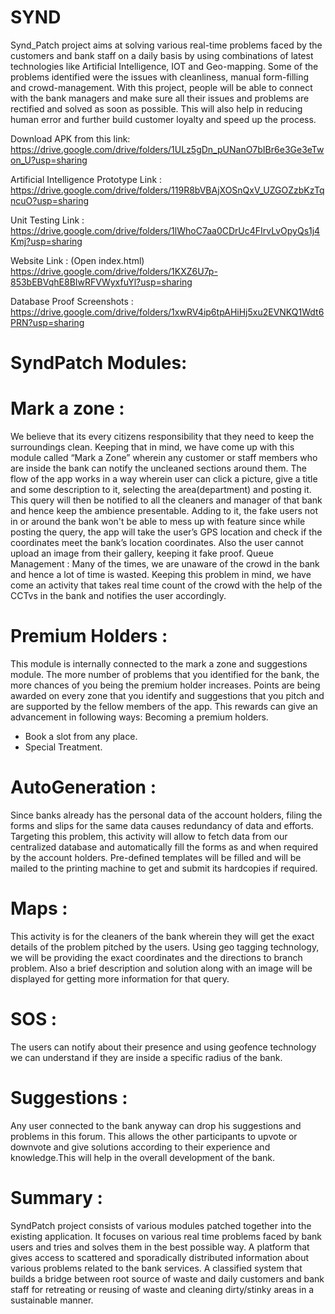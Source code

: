 # SYND

Synd_Patch project aims at solving various real-time problems faced by the customers and bank
staff on a daily basis by using combinations of latest technologies like Artificial Intelligence,
IOT and Geo-mapping. Some of the problems identified were the issues with cleanliness, manual
form-filling and crowd-management. With this project, people will be able to connect with the
bank managers and make sure all their issues and problems are rectified and solved as soon as
possible. This will also help in reducing human error and further build customer loyalty and
speed up the process.

Download APK from this link:
https://drive.google.com/drive/folders/1ULz5gDn_pUNanO7bIBr6e3Ge3eTwon_U?usp=sharing

Artificial Intelligence Prototype Link : 
https://drive.google.com/drive/folders/119R8bVBAjXOSnQxV_UZGOZzbKzTqncuO?usp=sharing

Unit Testing Link : 
https://drive.google.com/drive/folders/1lWhoC7aa0CDrUc4FIrvLvOpyQs1j4Kmj?usp=sharing

Website Link : (Open index.html)
https://drive.google.com/drive/folders/1KXZ6U7p-853bEBVqhE8BIwRFVWyxfuYl?usp=sharing

Database Proof Screenshots : 
https://drive.google.com/drive/folders/1xwRV4ip6tpAHiHj5xu2EVNKQ1Wdt6PRN?usp=sharing


# SyndPatch Modules:

# Mark a zone : 
We believe that its every citizens responsibility that they need to keep the surroundings clean. Keeping that in mind, we have come up with this module called “Mark a Zone” wherein any customer or staff members who are inside the bank can notify the uncleaned sections around them. The flow of the app works in a way wherein user can click a picture, give a title and some description to it, selecting the area(department) and posting it. This query will then be notified to all the cleaners and manager of that bank and hence keep the ambience presentable. Adding to it, the fake users not in or around the bank won't be able to mess up with feature since while posting the query, the app will take the user’s GPS location and check if the coordinates meet the bank’s location coordinates. Also the user cannot upload an image from their gallery, keeping it fake proof.
Queue Management : Many of the times, we are unaware of the crowd in the bank and hence a lot of time is wasted. Keeping this problem in mind, we have come an activity that takes real time count of the crowd with the help of the CCTvs in the bank and notifies the user accordingly.

# Premium Holders : 
This module is internally connected to the mark a zone and  suggestions module. The more number of problems that you identified for the bank, the more chances of you being the premium holder increases. Points are being awarded on every zone that you identify and suggestions that you pitch and are supported by the fellow members of the app. This rewards can give an advancement in following ways: 
Becoming a premium holders.
- Book a slot from any place.
- Special Treatment. 

# AutoGeneration : 
Since banks already has the personal data of the account holders, filing the forms and slips for the same data causes redundancy of data and efforts. Targeting this problem, this activity will allow to fetch data from our centralized database and automatically fill the forms as and when required by the account holders. Pre-defined templates will be filled and will be mailed to the printing machine to get and submit its hardcopies if required.

# Maps : 
This activity is for the cleaners of the bank wherein they will get the exact details of the problem pitched by the users. Using geo tagging technology, we will be providing the exact coordinates and the directions to branch problem. Also a brief description and solution along with an image will be displayed for getting more information for that query. 

# SOS :
The users can notify about their presence and using geofence technology we can understand if they are inside a specific radius of the bank.

# Suggestions : 
Any user connected to the bank anyway can drop his suggestions and problems in this forum. This allows the other participants to upvote or downvote and give solutions according to their experience and knowledge.This will help in the overall development of the bank.

# Summary : 
SyndPatch project consists of various modules patched together into the existing application. It focuses on various real time problems faced by bank users and tries and solves them in the best possible way. A platform that gives access to scattered and sporadically distributed information about various problems related to the bank services. A classified system that builds a bridge between root source of waste and daily customers and bank staff for retreating or reusing of waste and cleaning dirty/stinky areas in a sustainable manner.
